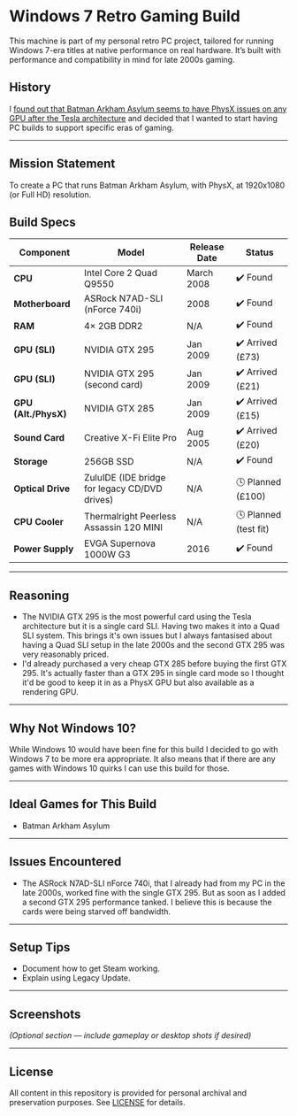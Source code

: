 # Windows 7 Retro Gaming Build

This machine is part of my personal retro PC project, tailored for running Windows 7-era titles at native performance on real hardware. It’s built with performance and compatibility in mind for late 2000s gaming.

## History

I [found out that Batman Arkham Asylum seems to have PhysX issues on any GPU after the Tesla architecture](www.resetera.com/threads/rtx-50-series-gpus-have-dropped-support-for-32-bit-physx-many-older-pc-games-are-impacted-mirrors-edge-borderlands-etc.1111698/page-9#post-136180425) and decided that I wanted to start having PC builds to support specific eras of gaming.

---

## Mission Statement

To create a PC that runs Batman Arkham Asylum, with PhysX, at 1920x1080 (or Full HD) resolution.

## Build Specs


| Component            | Model                                         | Release Date     | Status              |
|---------------------|-----------------------------------------------|------------------|---------------------|
| **CPU**             | Intel Core 2 Quad Q9550                       | March 2008       | ✔️ Found             |
| **Motherboard**     | ASRock N7AD-SLI (nForce 740i)                 | 2008             | ✔️ Found             |
| **RAM**             | 4× 2GB DDR2                                   | N/A              | ✔️ Found             |
| **GPU (SLI)**       | NVIDIA GTX 295                                | Jan 2009         | ✔️ Arrived (£73)     |
| **GPU (SLI)**       | NVIDIA GTX 295 (second card)                  | Jan 2009         | ✔️ Arrived (£21)     |
| **GPU (Alt./PhysX)**| NVIDIA GTX 285                                | Jan 2009         | ✔️ Arrived (£15)     |
| **Sound Card**      | Creative X-Fi Elite Pro                       | Aug 2005         | ✔️ Arrived (£20)     |
| **Storage**         | 256GB SSD                                     | N/A              | ✔️ Found             |
| **Optical Drive**   | ZuluIDE (IDE bridge for legacy CD/DVD drives) | N/A              | 🕓 Planned (£100)    |
| **CPU Cooler**      | Thermalright Peerless Assassin 120 MINI       | N/A              | 🕓 Planned (test fit)|
| **Power Supply**    | EVGA Supernova 1000W G3                       | 2016             | ✔️ Found             |

---

## Reasoning

- The NVIDIA GTX 295 is the most powerful card using the Tesla architecture but it is a single card SLI.  Having two makes it into a Quad SLI system.  This brings it's own issues but I always fantasised about having a Quad SLI setup in the late 2000s and the second GTX 295 was very reasonably priced.
- I'd already purchased a very cheap GTX 285 before buying the first GTX 295.  It's actually faster than a GTX 295 in single card mode so I thought it'd be good to keep it in as a PhysX GPU but also available as a rendering GPU.

---

## Why Not Windows 10?

While Windows 10 would have been fine for this build I decided to go with Windows 7 to be more era appropriate.  It also means that if there are any games with Windows 10 quirks I can use this build for those.

---

## Ideal Games for This Build

- Batman Arkham Asylum

---

## Issues Encountered

- The ASRock N7AD-SLI nForce 740i, that I already had from my PC in the late 2000s, worked fine with the single GTX 295.  But as soon as I added a second GTX 295 performance tanked.  I believe this is because the cards were being starved off bandwidth.

  
---

## Setup Tips

- Document how to get Steam working.
- Explain using Legacy Update.

---

## Screenshots

*(Optional section — include gameplay or desktop shots if desired)*

---

## License

All content in this repository is provided for personal archival and preservation purposes. See [LICENSE](../LICENSE) for details.
